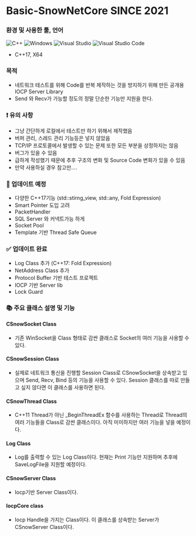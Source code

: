 # Basic-SnowNetCore SINCE 2021

### 환경 및 사용한 툴, 언어
![C++](https://img.shields.io/badge/c++-%2300599C.svg?style=for-the-badge&logo=c%2B%2B&logoColor=white)
![Windows](https://img.shields.io/badge/Windows-0078D6?style=for-the-badge&logo=windows&logoColor=white)
![Visual Studio](https://img.shields.io/badge/Visual%20Studio-5C2D91.svg?style=for-the-badge&logo=visual-studio&logoColor=white)
![Visual Studio Code](https://img.shields.io/badge/Visual%20Studio%20Code-0078d7.svg?style=for-the-badge&logo=visual-studio-code&logoColor=white)
- C++17, X64

### 목적
- 네트워크 테스트를 위해 Code를 반복 제작하는 것을 방지하기 위해 만든 공개용 IOCP Server Library
- Send 와 Recv가 가능할 정도의 정말 단순한 기능만 지원을 한다.


### ❗️ 유의 사항
- 그냥 간단하게 로컬에서 테스트만 하기 위해서 제작했음
- 버퍼 관리, 스레드 관리 기능등은 넣지 않았음
- TCP/IP 프로토콜에서 발생할 수 있는 문제 또한 모든 부분을 상정하지는 않음
- 버그가 있을 수 있음
- 급하게 작성했기 때문에 추후 구조의 변화 및 Source Code 변화가 있을 수 있음
- 만약 사용하실 경우 참고만....


### 🔨 업데이트 예정 
- 다양한 C++17기능 (std::stirng_view, std::any, Fold Expression)
- Smart Pointer 도입 고려
- PacketHandler
- SQL Server 와 커넥트가능 하게
- Socket Pool
- Template 기반 Thread Safe Queue

### ✅ 업데이트 완료
 - Log Class 추가 (C++17: Fold Expression)
 - NetAddress Class 추가
 - Protocol Buffer 기반 테스트 프로젝트
 - IOCP 기반 Server lib
 - Lock Guard

### 📚 주요 클래스 설명 및 기능

#### CSnowSocket Class
- 기존 WinSocket을 Class 형태로 감싼 클래스로 Socket의 여러 기능을 사용할 수 있다.

#### CSnowSession Class
- 실제로 네트워크 통신을 진행할 Session Class로 CSnowSocket을 상속받고 있으며 Send, Recv, Bind 등의 기능을 사용할 수 있다. Session 클래스를 따로 만들고 싶지 않다면 이 클래스를 사용하면 된다.
  
#### CSnowThread Class
- C++11 Thread가 아닌 _BeginThreadEx 함수를 사용하는 Thread로 Thread의 여러 기능들을 Class로 감싼 클래스이다. 아직 미미하지만 여러 기능을 넣을 예정이다.

#### Log Class
- Log를 출력할 수 있는 Log Class이다. 현재는 Print 기능만 지원하며 추후에 SaveLogFile을 지원할 예정이다.

#### CSnowServer Class
- Iocp기반 Server Class이다.

#### IocpCore class
- Iocp Handle을 가지는 Class이다. 이 클래스를 상속받는 Server가 CSnowServer Class이다.





